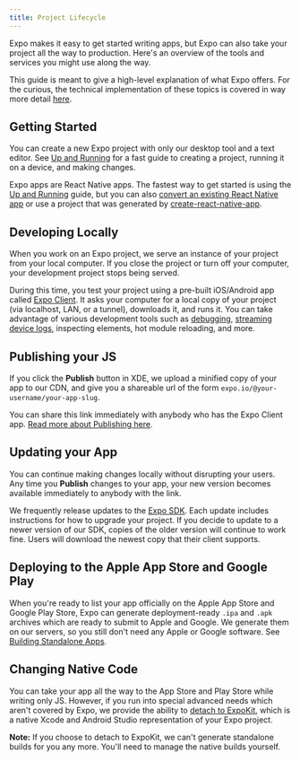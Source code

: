 ```yaml
---
title: Project Lifecycle
---
```


Expo makes it easy to get started writing apps, but Expo can also take your project all the way to production. Here's an overview of the tools and services you might use along the way.

This guide is meant to give a high-level explanation of what Expo offers. For the curious, the technical implementation of these topics is covered in way more detail [here](../guides/how-expo-works.html).

## Getting Started
You can create a new Expo project with only our desktop tool and a text editor. See [Up and Running](../guides/up-and-running.html) for a fast guide to creating a project, running it on a device, and making changes.

Expo apps are React Native apps. The fastest way to get started is using the [Up and Running](../guides/up-and-running.html) guide, but you can also [convert an existing React Native app](faq.html#how-do-i-get-my-existing-react-native-project-running-with-expo) or use a project that was generated by [create-react-native-app](https://github.com/react-community/create-react-native-app).

## Developing Locally
When you work on an Expo project, we serve an instance of your project from your local computer. If you close the project or turn off your computer, your development project stops being served.

During this time, you test your project using a pre-built iOS/Android app called [Expo Client](installation.html). It asks your computer for a local copy of your project (via localhost, LAN, or a tunnel), downloads it, and runs it. You can take advantage of various development tools such as [debugging](../guides/debugging.html), [streaming device logs](../guides/logging.html), inspecting elements, hot module reloading, and more.

## Publishing your JS
If you click the **Publish** button in XDE, we upload a minified copy of your app to our CDN, and give you a shareable url of the form `expo.io/@your-username/your-app-slug`.

You can share this link immediately with anybody who has the Expo Client app. [Read more about Publishing here](https://blog.expo.io/publishing-on-exponent-790493660d24).

## Updating your App
You can continue making changes locally without disrupting your users. Any time you **Publish** changes to your app, your new version becomes available immediately to anybody with the link.

We frequently release updates to the [Expo SDK](../sdk/index.html). Each update includes instructions for how to upgrade your project. If you decide to update to a newer version of our SDK, copies of the older version will continue to work fine. Users will download the newest copy that their client supports.

## Deploying to the Apple App Store and Google Play
When you're ready to list your app officially on the Apple App Store and Google Play Store, Expo can generate deployment-ready `.ipa` and `.apk` archives which are ready to submit to Apple and Google. We generate them on our servers, so you still don't need any Apple or Google software. See [Building Standalone Apps](../guides/building-standalone-apps.html).

## Changing Native Code
You can take your app all the way to the App Store and Play Store while writing only JS. However, if you run into special advanced needs which aren't covered by Expo, we provide the ability to [detach to ExpoKit](../guides/detach.html), which is a native Xcode and Android Studio representation of your Expo project.

**Note:** If you choose to detach to ExpoKit, we can't generate standalone builds for you any more. You'll need to manage the native builds yourself.
